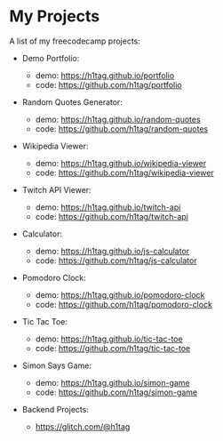 # My Projects
A list of my freecodecamp projects:

- Demo Portfolio: 
    - demo: https://h1tag.github.io/portfolio
    - code: https://github.com/h1tag/portfolio
    
- Random Quotes Generator: 
  - demo: https://h1tag.github.io/random-quotes
  - code: https://github.com/h1tag/random-quotes
  
- Wikipedia Viewer: 
  - demo: https://h1tag.github.io/wikipedia-viewer
  - code: https://github.com/h1tag/wikipedia-viewer
  
- Twitch API Viewer: 
  - demo: https://h1tag.github.io/twitch-api
  - code: https://github.com/h1tag/twitch-api
  
- Calculator: 
  - demo: https://h1tag.github.io/js-calculator
  - code: https://github.com/h1tag/js-calculator
  
- Pomodoro Clock: 
  - demo: https://h1tag.github.io/pomodoro-clock
  - code: https://github.com/h1tag/pomodoro-clock
  
- Tic Tac Toe: 
  - demo: https://h1tag.github.io/tic-tac-toe
  - code: https://github.com/h1tag/tic-tac-toe
  
- Simon Says Game: 
  - demo: https://h1tag.github.io/simon-game
  - code: https://github.com/h1tag/simon-game
  
- Backend Projects:
    - https://glitch.com/@h1tag

